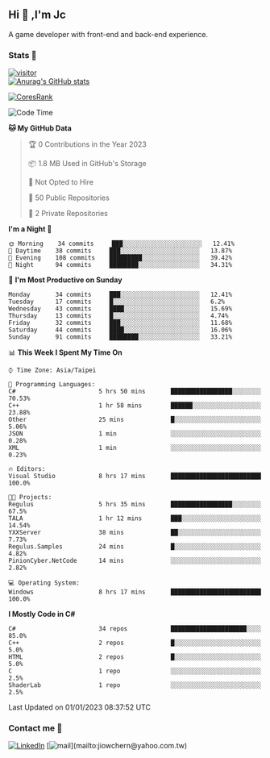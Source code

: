 ## Hi 👋 ,I'm Jc  

A game developer with front-end and back-end experience.  

### Stats  📝
[![visitor](https://visitor-badge.glitch.me/badge?page_id=jiowchern.jiowchern&style=flat-square&color=0088cc)](https://visitor-badge.glitch.me/badge?page_id=jiowchern.jiowchern&style=flat-square&color=0088cc)  
[![Anurag's GitHub stats](https://github-readme-stats.vercel.app/api?username=jiowchern&count_private=true&&show_icons=true)](https://github.com/anuraghazra/github-readme-stats)  
<!-- [![trophy](https://github-profile-trophy.vercel.app/?username=jiowchern)](https://github.com/ryo-ma/github-profile-trophy)   -->
[![CoresRank](https://cr-ss-service.azurewebsites.net/api/ScreenShot?widget=summary&username=jiowchern)](https://cr-ss-service.azurewebsites.net/api/ScreenShot?widget=summary&username=jiowchern)


<!--START_SECTION:waka-->
![Code Time](http://img.shields.io/badge/Code%20Time-837%20hrs%2048%20mins-blue)

**🐱 My GitHub Data** 

> 🏆 0 Contributions in the Year 2023
 > 
> 📦 1.8 MB Used in GitHub's Storage 
 > 
> 🚫 Not Opted to Hire
 > 
> 📜 50 Public Repositories 
 > 
> 🔑 2 Private Repositories  
 > 
**I'm a Night 🦉** 

```text
🌞 Morning    34 commits     ███░░░░░░░░░░░░░░░░░░░░░░   12.41% 
🌆 Daytime    38 commits     ███░░░░░░░░░░░░░░░░░░░░░░   13.87% 
🌃 Evening    108 commits    █████████░░░░░░░░░░░░░░░░   39.42% 
🌙 Night      94 commits     ████████░░░░░░░░░░░░░░░░░   34.31%

```
📅 **I'm Most Productive on Sunday** 

```text
Monday       34 commits     ███░░░░░░░░░░░░░░░░░░░░░░   12.41% 
Tuesday      17 commits     █░░░░░░░░░░░░░░░░░░░░░░░░   6.2% 
Wednesday    43 commits     ████░░░░░░░░░░░░░░░░░░░░░   15.69% 
Thursday     13 commits     █░░░░░░░░░░░░░░░░░░░░░░░░   4.74% 
Friday       32 commits     ███░░░░░░░░░░░░░░░░░░░░░░   11.68% 
Saturday     44 commits     ████░░░░░░░░░░░░░░░░░░░░░   16.06% 
Sunday       91 commits     ████████░░░░░░░░░░░░░░░░░   33.21%

```


📊 **This Week I Spent My Time On** 

```text
⌚︎ Time Zone: Asia/Taipei

💬 Programming Languages: 
C#                       5 hrs 50 mins       █████████████████░░░░░░░░   70.53% 
C++                      1 hr 58 mins        ██████░░░░░░░░░░░░░░░░░░░   23.88% 
Other                    25 mins             █░░░░░░░░░░░░░░░░░░░░░░░░   5.06% 
JSON                     1 min               ░░░░░░░░░░░░░░░░░░░░░░░░░   0.28% 
XML                      1 min               ░░░░░░░░░░░░░░░░░░░░░░░░░   0.23%

🔥 Editors: 
Visual Studio            8 hrs 17 mins       █████████████████████████   100.0%

🐱‍💻 Projects: 
Regulus                  5 hrs 35 mins       █████████████████░░░░░░░░   67.5% 
TALA                     1 hr 12 mins        ███░░░░░░░░░░░░░░░░░░░░░░   14.54% 
YXXServer                38 mins             ██░░░░░░░░░░░░░░░░░░░░░░░   7.73% 
Regulus.Samples          24 mins             █░░░░░░░░░░░░░░░░░░░░░░░░   4.82% 
PinionCyber.NetCode      14 mins             ░░░░░░░░░░░░░░░░░░░░░░░░░   2.82%

💻 Operating System: 
Windows                  8 hrs 17 mins       █████████████████████████   100.0%

```

**I Mostly Code in C#** 

```text
C#                       34 repos            █████████████████████░░░░   85.0% 
C++                      2 repos             █░░░░░░░░░░░░░░░░░░░░░░░░   5.0% 
HTML                     2 repos             █░░░░░░░░░░░░░░░░░░░░░░░░   5.0% 
C                        1 repo              ░░░░░░░░░░░░░░░░░░░░░░░░░   2.5% 
ShaderLab                1 repo              ░░░░░░░░░░░░░░░░░░░░░░░░░   2.5%

```



 Last Updated on 01/01/2023 08:37:52 UTC
<!--END_SECTION:waka-->



### Contact me 💬
[![LinkedIn](https://img.shields.io/badge/-JiowchernChen-0077B5?style==flat-square&logo=LinkedIn&logoColor=white)](https://www.linkedin.com/in/jiowchern-chen-4aaa90b7/) [![mail](https://img.shields.io/badge/-jiowchern%40yahoo.com.tw-blueviolet?style=flat-square&logo=yahoo!)](mailto:jiowchern@yahoo.com.tw)    

<!-- [![Linkedin Badge](https://img.shields.io/badge/-LinkedIn-blue?style=flat-square&logo=Linkedin&logoColor=white&link=https://www.linkedin.com/in/jiowchern-chen-4aaa90b7/)](https://www.linkedin.com/in/jiowchern-chen-4aaa90b7/) -->


<!--
**jiowchern/jiowchern** is a ✨ _special_ ✨ repository because its `README.md` (this file) appears on your GitHub profile.

Here are some ideas to get you started:

- 🔭 I’m currently working on ...
- 🌱 I’m currently learning ...
- 👯 I’m looking to collaborate on ...
- 🤔 I’m looking for help with ...
- 💬 Ask me about ...
- 📫 How to reach me: ...
- 😄 Pronouns: ...
- ⚡ Fun fact: ...
-->

